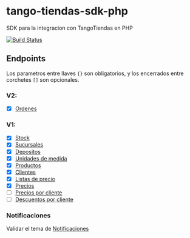 # tango-tiendas-sdk-php
SDK para la integracion con TangoTiendas en PHP

[![Build Status](https://travis-ci.com/gento-arg/tango-tiendas-sdk-php.svg?branch=master)](https://travis-ci.com/gento-arg/tango-tiendas-sdk-php)

## Endpoints

Los parametros entre llaves `{}` son obligatorios, y los encerrados entre corchetes `[]` son opcionales.

### V2:

- [x] [Ordenes](https://tiendas.axoft.com/api/v2/Aperture/order)

### V1:

- [x] [Stock](https://tiendas.axoft.com/api/Aperture/Stock)
- [x] [Sucursales](https://tiendas.axoft.com/api/Aperture/Store)
- [x] [Depositos](https://tiendas.axoft.com/api/Aperture/Warehouse)
- [x] [Unidades de medida](https://tiendas.axoft.com/api/Aperture/Measure)
- [x] [Productos](https://tiendas.axoft.com/api/Aperture/Product)
- [x] [Clientes](https://tiendas.axoft.com/api/Aperture/Customer)
- [x] [Listas de precio](https://tiendas.axoft.com/api/Aperture/PriceList)
- [x] [Precios](https://tiendas.axoft.com/api/Aperture/Price)
- [ ] [Precios por cliente](https://tiendas.axoft.com/api/Aperture/PriceByCustomer)
- [ ] [Descuentos por cliente](https://tiendas.axoft.com/api/Aperture/DiscountByCustomer)

### Notificaciones

Validar el tema de [Notificaciones](https://github.com/TangoSoftware/ApiTiendas#notificaciones)